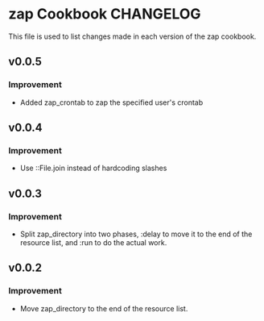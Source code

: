 zap Cookbook CHANGELOG
======================
This file is used to list changes made in each version of the zap cookbook.

v0.0.5
------
### Improvement
- Added zap_crontab to zap the specified user's crontab

v0.0.4
------
### Improvement
- Use ::File.join instead of hardcoding slashes

v0.0.3
------
### Improvement
- Split zap_directory into two phases, :delay to move it to the end of
  the resource list, and :run to do the actual work.

v0.0.2
------
### Improvement
- Move zap_directory to the end of the resource list.
